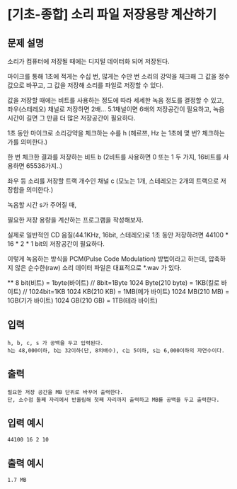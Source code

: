 # [기초-종합] 소리 파일 저장용량 계산하기

## 문제 설명
소리가 컴퓨터에 저장될 때에는 디지털 데이터화 되어 저장된다.

마이크를 통해 1초에 적게는 수십 번, 많게는 수만 번 소리의 강약을 체크해
그 값을 정수값으로 바꾸고, 그 값을 저장해 소리를 파일로 저장할 수 있다.

값을 저장할 때에는 비트를 사용하는 정도에 따라 세세한 녹음 정도를 결정할 수 있고,
좌우(스테레오) 채널로 저장하면 2배… 5.1채널이면 6배의 저장공간이 필요하고,
녹음 시간이 길면 그 만큼 더 많은 저장공간이 필요하다.

1초 동안 마이크로 소리강약을 체크하는 수를 h
(헤르쯔, Hz 는 1초에 몇 번? 체크하는가를 의미한다.)

한 번 체크한 결과를 저장하는 비트 b
(2비트를 사용하면 0 또는 1 두 가지, 16비트를 사용하면 65536가지..)

좌우 등 소리를 저장할 트랙 개수인 채널 c
(모노는 1개, 스테레오는 2개의 트랙으로 저장함을 의미한다.)

녹음할 시간 s가 주어질 때,

필요한 저장 용량을 계산하는 프로그램을 작성해보자.

실제로 일반적인 CD 음질(44.1KHz, 16bit, 스테레오)로 1초 동안 저장하려면
44100 * 16 * 2 * 1 bit의 저장공간이 필요하다.

이렇게 녹음하는 방식을 PCM(Pulse Code Modulation) 방법이라고 하는데,
압축하지 않은 순수한(raw) 소리 데이터 파일은 대표적으로 *.wav 가 있다.

**
      8 bit(비트)           = 1byte(바이트)     //       8bit=1Byte
1024 Byte(210 byte) = 1KB(킬로 바이트) // 1024bit=1KB
1024 KB(210 KB)      = 1MB(메가 바이트)
1024 MB(210 MB)     = 1GB(기가 바이트)
1024 GB(210 GB)      = 1TB(테라 바이트)

## 입력
	h, b, c, s 가 공백을 두고 입력된다.
	h는 48,000이하, b는 32이하(단, 8의배수), c는 5이하, s는 6,000이하의 자연수이다.
## 출력
	필요한 저장 공간을 MB 단위로 바꾸어 출력한다.
	단, 소수점 둘째 자리에서 반올림해 첫째 자리까지 출력하고 MB를 공백을 두고 출력한다.

## 입력 예시
	44100 16 2 10
## 출력 예시
	1.7 MB